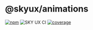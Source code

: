 # @skyux/animations

[![npm](https://img.shields.io/npm/v/@skyux/animations.svg)](https://www.npmjs.com/package/@skyux/animations)
![SKY UX CI](https://github.com/blackbaud/skyux-animations/workflows/SKY%20UX%20CI/badge.svg)
[![coverage](https://codecov.io/gh/blackbaud/skyux-animations/branch/master/graphs/badge.svg?branch=master)](https://codecov.io/gh/blackbaud/skyux-animations/branch/master)
